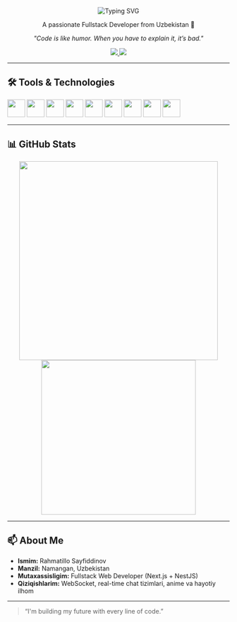 <p align="center">
    <img src="https://readme-typing-svg.herokuapp.com?font=Fira+Code&size=28&pause=1000&center=true&vCenter=true&color=F75C19&width=500&lines=Hi+I'm+Rahmatillo" alt="Typing SVG" />
  </p>
  
  <p align="center">
    A passionate Fullstack Developer from Uzbekistan 🗿
  </p>
  
  <p align="center">
    <em>"Code is like humor. When you have to explain it, it’s bad."</em>
  </p>
  
  <p align="center">
    <a href="mailto:ismoilsayfiddinov06@gmail.com">
      <img src="https://img.shields.io/badge/Gmail-D14836?style=for-the-badge&logo=gmail&logoColor=white"/>
    </a>
    <a href="https://butcher4.uz" target="_blank">
      <img src="https://img.shields.io/badge/Portfolio-E94E32?style=for-the-badge&logo=web&logoColor=white"/>
    </a>
  </p>
  
  ---
  
  ## 🛠️ Tools & Technologies
  
  <p align="left">
    <img src="https://cdn.jsdelivr.net/gh/devicons/devicon/icons/javascript/javascript-original.svg" width="40" />
    <img src="https://cdn.jsdelivr.net/gh/devicons/devicon/icons/typescript/typescript-original.svg" width="40" />
    <img src="https://cdn.jsdelivr.net/gh/devicons/devicon/icons/react/react-original.svg" width="40" />
    <img src="https://cdn.jsdelivr.net/gh/devicons/devicon/icons/nodejs/nodejs-plain.svg" width="40" />
    <img src="https://cdn.jsdelivr.net/gh/devicons/devicon/icons/nextjs/nextjs-original.svg" width="40" />
    <img src="https://cdn.jsdelivr.net/gh/devicons/devicon/icons/nestjs/nestjs-original.svg" width="40" />
    <img src="https://cdn.jsdelivr.net/gh/devicons/devicon/icons/postgresql/postgresql-original.svg" width="40" />
    <img src="https://cdn.jsdelivr.net/gh/devicons/devicon/icons/git/git-original.svg" width="40" />
    <img src="https://cdn.jsdelivr.net/gh/devicons/devicon/icons/github/github-original.svg" width="40" />
  </p>
  
  ---
  
  ## 📊 GitHub Stats
  
  <p align="center">
    <img src="https://github-readme-stats.vercel.app/api?username=rahmatillo9&show_icons=true&theme=radical" width="450"/>
    <img src="https://github-readme-stats.vercel.app/api/top-langs/?username=rahmatillo9&layout=compact&theme=radical" width="350"/>
  </p>
  
  ---
  
  ## 📫 About Me
  
  - **Ismim:** Rahmatillo Sayfiddinov  
  - **Manzil:** Namangan, Uzbekistan  
  - **Mutaxassisligim:** Fullstack Web Developer (Next.js + NestJS)  
  - **Qiziqishlarim:** WebSocket, real-time chat tizimlari, anime va hayotiy ilhom
  
  ---
  
  > “I'm building my future with every line of code.”
  
